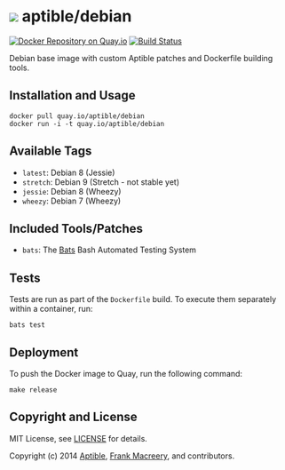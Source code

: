 # ![](https://gravatar.com/avatar/11d3bc4c3163e3d238d558d5c9d98efe?s=64) aptible/debian

[![Docker Repository on
Quay.io](https://quay.io/repository/aptible/debian/status)](https://quay.io/repository/aptible/debian)
[![Build
Status](https://travis-ci.org/aptible/docker-debian.svg?branch=master)](https://travis-ci.org/aptible/docker-debian)

Debian base image with custom Aptible patches and Dockerfile building tools.

## Installation and Usage

    docker pull quay.io/aptible/debian
    docker run -i -t quay.io/aptible/debian

## Available Tags

* `latest`: Debian 8 (Jessie)
* `stretch`: Debian 9 (Stretch - not stable yet)
* `jessie`: Debian 8 (Wheezy)
* `wheezy`: Debian 7 (Wheezy)

## Included Tools/Patches

* `bats`: The [Bats](https://github.com/sstephenson/bats) Bash Automated Testing System

## Tests

Tests are run as part of the `Dockerfile` build. To execute them separately within a container, run:

    bats test

## Deployment

To push the Docker image to Quay, run the following command:

    make release

## Copyright and License

MIT License, see [LICENSE](LICENSE.md) for details.

Copyright (c) 2014 [Aptible](https://www.aptible.com), [Frank Macreery](https://github.com/fancyremarker), and contributors.
